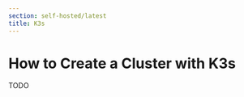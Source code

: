 ```yaml
---
section: self-hosted/latest
title: K3s
---
```


<script context="module">
  export const prerender = true;
</script>

# How to Create a Cluster with K3s

TODO
